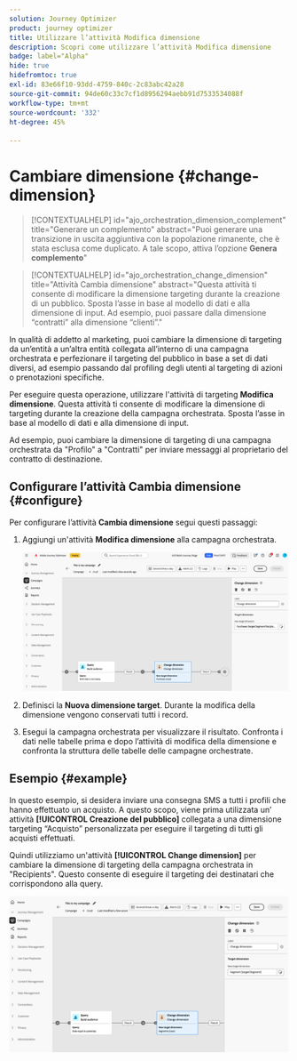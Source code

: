 ```yaml
---
solution: Journey Optimizer
product: journey optimizer
title: Utilizzare l’attività Modifica dimensione
description: Scopri come utilizzare l’attività Modifica dimensione
badge: label="Alpha"
hide: true
hidefromtoc: true
exl-id: 83e66f10-93dd-4759-840c-2c83abc42a28
source-git-commit: 94de60c33c7cf1d8956294aebb91d7533534088f
workflow-type: tm+mt
source-wordcount: '332'
ht-degree: 45%

---
```


# Cambiare dimensione {#change-dimension}

>[!CONTEXTUALHELP]
>id="ajo_orchestration_dimension_complement"
>title="Generare un complemento"
>abstract="Puoi generare una transizione in uscita aggiuntiva con la popolazione rimanente, che è stata esclusa come duplicato. A tale scopo, attiva l’opzione **Genera complemento**"

>[!CONTEXTUALHELP]
>id="ajo_orchestration_change_dimension"
>title="Attività Cambia dimensione"
>abstract="Questa attività ti consente di modificare la dimensione targeting durante la creazione di un pubblico. Sposta l’asse in base al modello di dati e alla dimensione di input. Ad esempio, puoi passare dalla dimensione “contratti” alla dimensione “clienti”."

In qualità di addetto al marketing, puoi cambiare la dimensione di targeting da un’entità a un’altra entità collegata all’interno di una campagna orchestrata e perfezionare il targeting del pubblico in base a set di dati diversi, ad esempio passando dal profiling degli utenti al targeting di azioni o prenotazioni specifiche.

Per eseguire questa operazione, utilizzare l&#39;attività di targeting **Modifica dimensione**. Questa attività ti consente di modificare la dimensione di targeting durante la creazione della campagna orchestrata. Sposta l’asse in base al modello di dati e alla dimensione di input.

Ad esempio, puoi cambiare la dimensione di targeting di una campagna orchestrata da &quot;Profilo&quot; a &quot;Contratti&quot; per inviare messaggi al proprietario del contratto di destinazione.

<!--
>[!IMPORTANT]
>
>Please note that the **[!UICONTROL Change Dimension]** and **[!UICONTROL Change Data source]** activities should not be added in one row. If you need to use both activities consecutively, make sure you include an **[!UICONTROL Enrichement]** activity in between them. This ensures proper execution and prevents potential conflicts or errors.-->

## Configurare l’attività Cambia dimensione {#configure}

Per configurare l’attività **Cambia dimensione** segui questi passaggi:

1. Aggiungi un&#39;attività **Modifica dimensione** alla campagna orchestrata.

   ![](../assets/change-dimension.png)

1. Definisci la **Nuova dimensione target**. Durante la modifica della dimensione vengono conservati tutti i record.

1. Esegui la campagna orchestrata per visualizzare il risultato. Confronta i dati nelle tabelle prima e dopo l’attività di modifica della dimensione e confronta la struttura delle tabelle delle campagne orchestrate.

## Esempio {#example}

In questo esempio, si desidera inviare una consegna SMS a tutti i profili che hanno effettuato un acquisto. A questo scopo, viene prima utilizzata un’ attività **[!UICONTROL Creazione del pubblico]** collegata a una dimensione targeting “Acquisto” personalizzata per eseguire il targeting di tutti gli acquisti effettuati.

Quindi utilizziamo un&#39;attività **[!UICONTROL Change dimension]** per cambiare la dimensione di targeting della campagna orchestrata in &quot;Recipients&quot;. Questo consente di eseguire il targeting dei destinatari che corrispondono alla query.

![](../assets/change-dimension-example.png)
